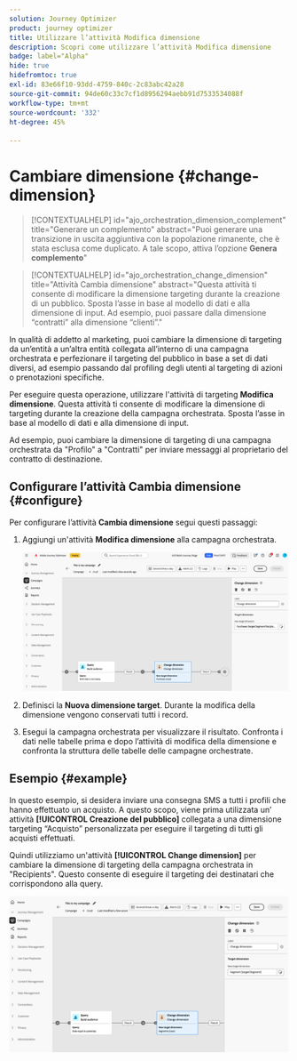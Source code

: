 ```yaml
---
solution: Journey Optimizer
product: journey optimizer
title: Utilizzare l’attività Modifica dimensione
description: Scopri come utilizzare l’attività Modifica dimensione
badge: label="Alpha"
hide: true
hidefromtoc: true
exl-id: 83e66f10-93dd-4759-840c-2c83abc42a28
source-git-commit: 94de60c33c7cf1d8956294aebb91d7533534088f
workflow-type: tm+mt
source-wordcount: '332'
ht-degree: 45%

---
```


# Cambiare dimensione {#change-dimension}

>[!CONTEXTUALHELP]
>id="ajo_orchestration_dimension_complement"
>title="Generare un complemento"
>abstract="Puoi generare una transizione in uscita aggiuntiva con la popolazione rimanente, che è stata esclusa come duplicato. A tale scopo, attiva l’opzione **Genera complemento**"

>[!CONTEXTUALHELP]
>id="ajo_orchestration_change_dimension"
>title="Attività Cambia dimensione"
>abstract="Questa attività ti consente di modificare la dimensione targeting durante la creazione di un pubblico. Sposta l’asse in base al modello di dati e alla dimensione di input. Ad esempio, puoi passare dalla dimensione “contratti” alla dimensione “clienti”."

In qualità di addetto al marketing, puoi cambiare la dimensione di targeting da un’entità a un’altra entità collegata all’interno di una campagna orchestrata e perfezionare il targeting del pubblico in base a set di dati diversi, ad esempio passando dal profiling degli utenti al targeting di azioni o prenotazioni specifiche.

Per eseguire questa operazione, utilizzare l&#39;attività di targeting **Modifica dimensione**. Questa attività ti consente di modificare la dimensione di targeting durante la creazione della campagna orchestrata. Sposta l’asse in base al modello di dati e alla dimensione di input.

Ad esempio, puoi cambiare la dimensione di targeting di una campagna orchestrata da &quot;Profilo&quot; a &quot;Contratti&quot; per inviare messaggi al proprietario del contratto di destinazione.

<!--
>[!IMPORTANT]
>
>Please note that the **[!UICONTROL Change Dimension]** and **[!UICONTROL Change Data source]** activities should not be added in one row. If you need to use both activities consecutively, make sure you include an **[!UICONTROL Enrichement]** activity in between them. This ensures proper execution and prevents potential conflicts or errors.-->

## Configurare l’attività Cambia dimensione {#configure}

Per configurare l’attività **Cambia dimensione** segui questi passaggi:

1. Aggiungi un&#39;attività **Modifica dimensione** alla campagna orchestrata.

   ![](../assets/change-dimension.png)

1. Definisci la **Nuova dimensione target**. Durante la modifica della dimensione vengono conservati tutti i record.

1. Esegui la campagna orchestrata per visualizzare il risultato. Confronta i dati nelle tabelle prima e dopo l’attività di modifica della dimensione e confronta la struttura delle tabelle delle campagne orchestrate.

## Esempio {#example}

In questo esempio, si desidera inviare una consegna SMS a tutti i profili che hanno effettuato un acquisto. A questo scopo, viene prima utilizzata un’ attività **[!UICONTROL Creazione del pubblico]** collegata a una dimensione targeting “Acquisto” personalizzata per eseguire il targeting di tutti gli acquisti effettuati.

Quindi utilizziamo un&#39;attività **[!UICONTROL Change dimension]** per cambiare la dimensione di targeting della campagna orchestrata in &quot;Recipients&quot;. Questo consente di eseguire il targeting dei destinatari che corrispondono alla query.

![](../assets/change-dimension-example.png)
